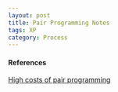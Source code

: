 ```yaml
---
layout: post
title: Pair Programming Notes
tags: XP
category: Process
---
```


#### References ####

[High costs of pair programming](http://namcookanalytics.com/high-costs-and-negative-value-of-pair-programming/)  
